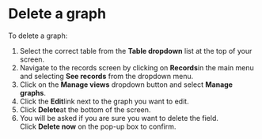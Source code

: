

# Delete a graph

To delete a graph:

1. Select the correct table from the **Table dropdown** list at the top of your screen.
2. Navigate to the records screen by clicking on **Records**in the main menu and selecting **See records** from the dropdown menu.&nbsp;
3. Click on the **Manage views** dropdown button and select&nbsp;**Manage graphs**.
4. Click the **Edit**link next to the graph you want to edit.&nbsp;
5. Click **Delete**at the bottom of the screen.&nbsp;
6. You will be asked if you are sure you want to delete the field. Click&nbsp;**Delete now**&nbsp;on the pop-up box to confirm.